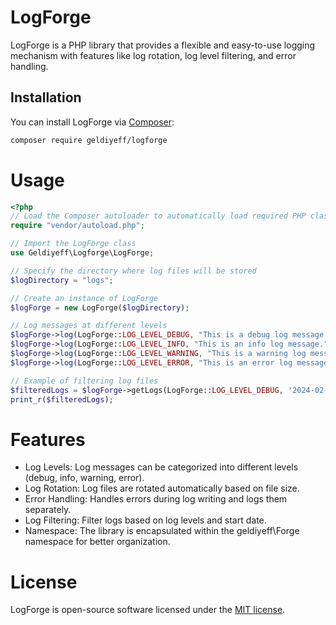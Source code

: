 # LogForge

LogForge is a PHP library that provides a flexible and easy-to-use logging mechanism with features like log rotation, log level filtering, and error handling.

## Installation

You can install LogForge via [Composer](https://getcomposer.org/):

```bash
composer require geldiyeff/logforge
```

# Usage
```php
<?php
// Load the Composer autoloader to automatically load required PHP classes
require "vendor/autoload.php";

// Import the LogForge class
use Geldiyeff\Logforge\LogForge;

// Specify the directory where log files will be stored
$logDirectory = "logs";

// Create an instance of LogForge
$logForge = new LogForge($logDirectory);

// Log messages at different levels
$logForge->log(LogForge::LOG_LEVEL_DEBUG, "This is a debug log message.");
$logForge->log(LogForge::LOG_LEVEL_INFO, "This is an info log message.");
$logForge->log(LogForge::LOG_LEVEL_WARNING, "This is a warning log message.");
$logForge->log(LogForge::LOG_LEVEL_ERROR, "This is an error log message.");

// Example of filtering log files
$filteredLogs = $logForge->getLogs(LogForge::LOG_LEVEL_DEBUG, '2024-02-16');
print_r($filteredLogs);

```

# Features

* Log Levels: Log messages can be categorized into different levels (debug, info, warning, error).
* Log Rotation: Log files are rotated automatically based on file size.
* Error Handling: Handles errors during log writing and logs them separately.
* Log Filtering: Filter logs based on log levels and start date.
* Namespace: The library is encapsulated within the geldiyeff\Forge namespace for better organization.

# License

LogForge is open-source software licensed under the [MIT license](LICENSE).
